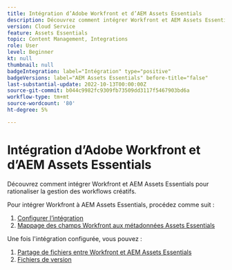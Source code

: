 ```yaml
---
title: Intégration d’Adobe Workfront et d’AEM Assets Essentials
description: Découvrez comment intégrer Workfront et AEM Assets Essentials.
version: Cloud Service
feature: Assets Essentials
topic: Content Management, Integrations
role: User
level: Beginner
kt: null
thumbnail: null
badgeIntegration: label="Intégration" type="positive"
badgeVersions: label="AEM Assets Essentials" before-title="false"
last-substantial-update: 2022-10-13T00:00:00Z
source-git-commit: b044c9982fc9309fb73509dd3117f5467903bd6a
workflow-type: tm+mt
source-wordcount: '80'
ht-degree: 5%

---
```


# Intégration d’Adobe Workfront et d’AEM Assets Essentials

Découvrez comment intégrer Workfront et AEM Assets Essentials pour rationaliser la gestion des workflows créatifs.

Pour intégrer Workfront à AEM Assets Essentials, procédez comme suit :

1. [Configurer l’intégration](./configure.md)
1. [Mappage des champs Workfront aux métadonnées Assets Essentials](./map-metadata.md)

Une fois l&#39;intégration configurée, vous pouvez :

1. [Partage de fichiers entre Workfront et AEM Assets Essentials](./link-send.md)
1. [Fichiers de version](./versions.md)
